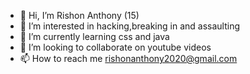 - 👋 Hi, I’m Rishon Anthony (15)
- 👀 I’m interested in hacking,breaking in and assaulting
- 🌱 I’m currently learning css and java
- 💞️ I’m looking to collaborate on youtube videos
- 📫 How to reach me rishonanthony2020@gmail.com

<!---
Rishonanthony22/Rishonanthony22 is a ✨ special ✨ repository because its `README.md` (this file) appears on your GitHub profile.
You can click the Preview link to take a look at your changes.
--->

